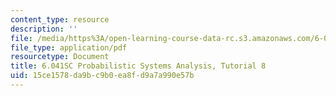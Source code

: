```yaml
---
content_type: resource
description: ''
file: /media/https%3A/open-learning-course-data-rc.s3.amazonaws.com/6-041sc-probabilistic-systems-analysis-and-applied-probability-fall-2013/15ce1578da9bc9b0ea8fd9a7a990e57b_MIT6_041SCF13_tut08.pdf
file_type: application/pdf
resourcetype: Document
title: 6.041SC Probabilistic Systems Analysis, Tutorial 8
uid: 15ce1578-da9b-c9b0-ea8f-d9a7a990e57b
---
```

